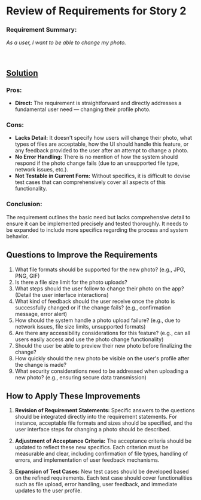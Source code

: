 # Review of Requirements for Story 2

### Requirement Summary:

*As a user, I want to be able to change my photo.*  

<br>

## [Solution](#)

### Pros:

- **Direct:** The requirement is straightforward and directly addresses a fundamental user need — changing their profile photo.

### Cons:

- **Lacks Detail:** It doesn't specify how users will change their photo, what types of files are acceptable, how the UI should handle this feature, or any feedback provided to the user after an attempt to change a photo.
- **No Error Handling:** There is no mention of how the system should respond if the photo change fails (due to an unsupported file type, network issues, etc.).
- **Not Testable in Current Form:** Without specifics, it is difficult to devise test cases that can comprehensively cover all aspects of this functionality.

### Conclusion:

The requirement outlines the basic need but lacks comprehensive detail to ensure it can be implemented precisely and tested thoroughly. It needs to be expanded to include more specifics regarding the process and system behavior.

## Questions to Improve the Requirements

1. What file formats should be supported for the new photo? (e.g., JPG, PNG, GIF)
2. Is there a file size limit for the photo uploads?
3. What steps should the user follow to change their photo on the app? (Detail the user interface interactions)
4. What kind of feedback should the user receive once the photo is successfully changed or if the change fails? (e.g., confirmation message, error alert)
5. How should the system handle a photo upload failure? (e.g., due to network issues, file size limits, unsupported formats)
6. Are there any accessibility considerations for this feature? (e.g., can all users easily access and use the photo change functionality)
7. Should the user be able to preview their new photo before finalizing the change?
8. How quickly should the new photo be visible on the user's profile after the change is made?
9. What security considerations need to be addressed when uploading a new photo? (e.g., ensuring secure data transmission)

## How to Apply These Improvements

1. **Revision of Requirement Statements:** Specific answers to the questions should be integrated directly into the requirement statements. For instance, acceptable file formats and sizes should be specified, and the user interface steps for changing a photo should be described.

2. **Adjustment of Acceptance Criteria:** The acceptance criteria should be updated to reflect these new specifics. Each criterion must be measurable and clear, including confirmation of file types, handling of errors, and implementation of user feedback mechanisms.

3. **Expansion of Test Cases:** New test cases should be developed based on the refined requirements. Each test case should cover functionalities such as file upload, error handling, user feedback, and immediate updates to the user profile.